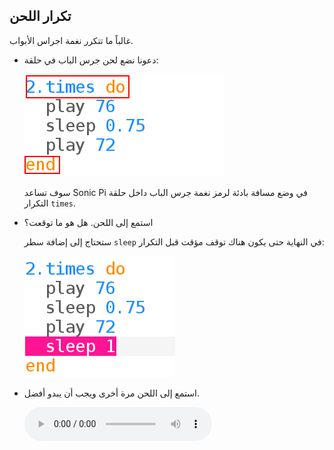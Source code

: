 ## تكرار اللحن

غالباً ما تتكرر نغمة اجراس الأبواب.

+ دعونا نضع لحن جرس الباب في حلقة:
    
    ![لقطة للشاشة](images/tune-times.png)
    
    سوف تساعد Sonic Pi في وضع مسافة بادئة لرمز نغمة جرس الباب داخل حلقة التكرار `times`.

+ استمع إلى اللحن. هل هو ما توقعت؟
    
    ستحتاج إلى إضافة سطر `sleep` في النهاية حتى يكون هناك توقف مؤقت قبل التكرار:
    
    ![لقطة للشاشة](images/tune-sleep2.png)

+ استمع إلى اللحن مرة أخرى ويجب أن يبدو أفضل.
    
    <div id="audio-preview" class="pdf-hidden">
    <audio controls preload> 
      <source src="resources/doorbell-2.mp3" type="audio/mpeg">
   المتصفح الخاص بك لا يدعم هذا الجزء <code>الصوت </code>. 
    </audio>
    </div>